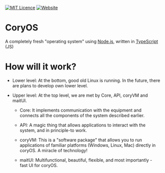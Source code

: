 [![MIT Licence](https://img.shields.io/cran/l/devtools)](https://www.gnu.org/licenses/gpl-3.0.en.html)
[![Website](https://img.shields.io/badge/website-click-green)](https://coryos.site)
# CoryOS
A completely fresh "operating system" using [Node.js](https://nodejs.org), written in [TypeScript](https://www.typescriptlang.org) (JS)

# How will it work?
- Lower level:
At the bottom, good old Linux is running. In the future, there are plans to develop own lower level.

- Upper level:
At the top level, we are met by Core, API, coryVM and maitUI.

  - Core:
It implements communication with the equipment and connects all the components of the system described earlier.

  - API:
A magic thing that allows applications to interact with the system, and in principle-to work.

  - coryVM:
This is a "software package" that allows you to run applications of familiar platforms (Windows, Linux, Mac) directly in coryOS. A miracle of technology!

  - maitUI:
Multifunctional, beautiful, flexible, and most importantly - fast UI for coryOS.
